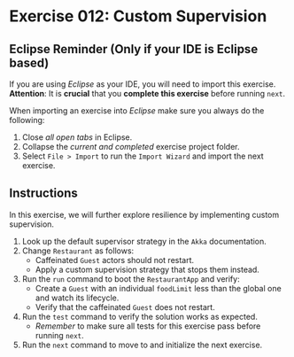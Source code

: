# Exercise 012: Custom Supervision

## Eclipse Reminder (Only if your IDE is Eclipse based)

If you are using *Eclipse* as your IDE, you will need to import this exercise. **Attention**: It is **crucial** that you **complete this exercise** before running `next`.

When importing an exercise into *Eclipse* make sure you always do the following:

1. Close *all open tabs* in Eclipse.
2. Collapse the *current and completed* exercise project folder.
3. Select `File > Import` to run the `Import Wizard` and import the next exercise.

## Instructions

In this exercise, we will further explore resilience by implementing custom supervision.

1. Look up the default supervisor strategy in the `Akka` documentation.
2. Change `Restaurant` as follows:
    - Caffeinated `Guest` actors should not restart.
    - Apply a custom supervision strategy that stops them instead.
3. Run the `run` command to boot the `RestaurantApp` and verify:
    - Create a `Guest` with an individual `foodLimit` less than the global one and watch its lifecycle.
    - Verify that the caffeinated `Guest` does not restart.
4. Run the `test` command to verify the solution works as expected.
    - *Remember* to make sure all tests for this exercise pass before running `next`.
5. Run the `next` command to move to and initialize the next exercise.
